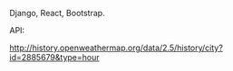 Django, React, Bootstrap.



API:

http://history.openweathermap.org/data/2.5/history/city?id=2885679&type=hour